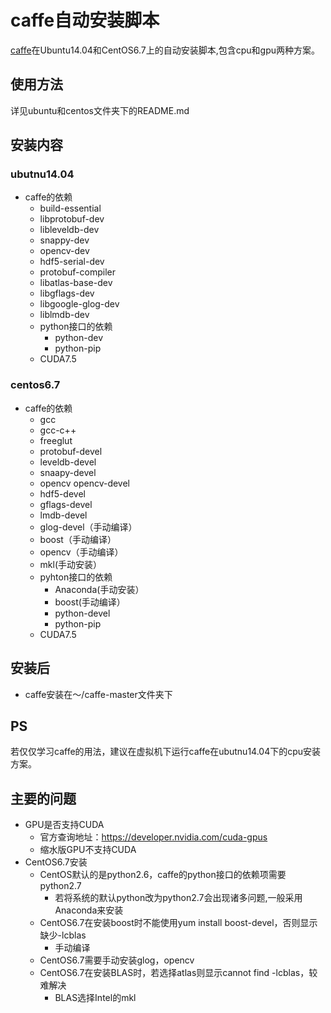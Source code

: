 # caffe自动安装脚本
[caffe](http://caffe.berkeleyvision.org/)在Ubuntu14.04和CentOS6.7上的自动安装脚本,包含cpu和gpu两种方案。

## 使用方法
详见ubuntu和centos文件夹下的README.md

## 安装内容

### ubutnu14.04
- caffe的依赖
    - build-essential
    - libprotobuf-dev
    - libleveldb-dev
    - snappy-dev
    - opencv-dev
    - hdf5-serial-dev
    - protobuf-compiler
    - libatlas-base-dev
    - libgflags-dev
    - libgoogle-glog-dev
    - liblmdb-dev
    - python接口的依赖
        - python-dev
        - python-pip
    - CUDA7.5

### centos6.7
- caffe的依赖
    - gcc
    - gcc-c++
    - freeglut
    - protobuf-devel
    - leveldb-devel
    - snaapy-devel
    - opencv opencv-devel
    - hdf5-devel
    - gflags-devel
    - lmdb-devel
    - glog-devel（手动编译）
    - boost（手动编译）
    - opencv（手动编译）
    - mkl(手动安装）
    - pyhton接口的依赖
        - Anaconda(手动安装）
        - boost(手动编译）
        - python-devel
        - python-pip
    - CUDA7.5

## 安装后
- caffe安装在～/caffe-master文件夹下

## PS
若仅仅学习caffe的用法，建议在虚拟机下运行caffe在ubutnu14.04下的cpu安装方案。

## 主要的问题
- GPU是否支持CUDA
    - 官方查询地址：https://developer.nvidia.com/cuda-gpus
    - 缩水版GPU不支持CUDA
- CentOS6.7安装
    - CentOS默认的是python2.6，caffe的python接口的依赖项需要python2.7
        - 若将系统的默认python改为python2.7会出现诸多问题,一般采用Anaconda来安装
    - CentOS6.7在安装boost时不能使用yum install boost-devel，否则显示缺少-lcblas
        - 手动编译
    - CentOS6.7需要手动安装glog，opencv
    - CentOS6.7在安装BLAS时，若选择atlas则显示cannot find -lcblas，较难解决
        - BLAS选择Intel的mkl
